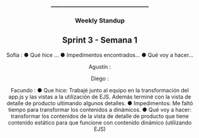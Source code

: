 <h3 align="center">_________________________________</h3>

<h3 align="center">Weekly Standup</h3>

<h2 align="center">Sprint 3 - Semana 1</h2>

<p align=center> Sofía : 
● Qué hice ...
● Impedimentos encontrados...
● Qué voy a hacer...</p>

<p align=center> Agustín : </p>

<p align=center> Diego : </p>

<p align=center> Facundo : 
● Que hice: Trabajé junto al equipo en la transformación del app.js y las vistas a la utilización de EJS. Además terminé con la vista de detalle de producto ultimando algunos detalles.
● Impedimentos: Me faltó tiempo para transformar los contenidos a dinámicos.
● Qué voy a hacer: transformar los contenidos de la vista de detalle de producto que tiene contenido estático para que funcione con contenido dinámico (utilizando EJS)
</p>

